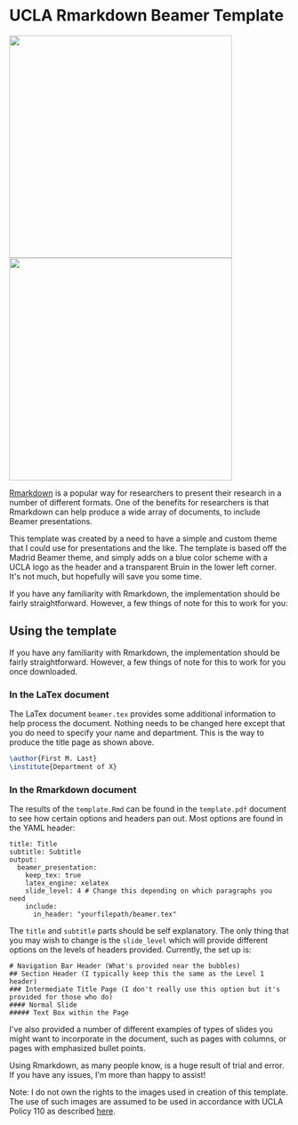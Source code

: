 # UCLA Rmarkdown Beamer Template

<p float="center">
  <img src="https://user-images.githubusercontent.com/34947559/100639492-16baa980-32ea-11eb-8144-337fbecbfefb.png" width="400" />
  <img src="https://user-images.githubusercontent.com/34947559/100639502-18846d00-32ea-11eb-8a98-fcb94deac850.png" width="400" /> 
</p>

[Rmarkdown](https://rmarkdown.rstudio.com/) is a popular way for researchers to present their research in a number of different formats. One of the benefits for researchers is that Rmarkdown can help produce a wide array of documents, to include Beamer presentations.

This template was created by a need to have a simple and custom theme that I could use for presentations and the like. The template is based off the Madrid Beamer theme, and simply adds on a blue color scheme with a UCLA logo as the header and a transparent Bruin in the lower left corner. It's not much, but hopefully will save you some time. 

If you have any familiarity with Rmarkdown, the implementation should be fairly straightforward. However, a few things of note for this to work for you:

## Using the template

If you have any familiarity with Rmarkdown, the implementation should be fairly straightforward. However, a few things of note for this to work for you once downloaded.


### In the LaTex document

The LaTex document `beamer.tex` provides some additional information to help process the document. Nothing needs to be changed here except that you do need to specify your name and department. This is the way to produce the title page as shown above.

```latex
\author{First M. Last}
\institute{Department of X}
```

### In the Rmarkdown document

The results of the `template.Rmd` can be found in the `template.pdf` document to see how certain options and headers pan out. Most options are found in the YAML header:

```
title: Title
subtitle: Subtitle
output:
  beamer_presentation:
    keep_tex: true
    latex_engine: xelatex
    slide_level: 4 # Change this depending on which paragraphs you need
    include:
      in_header: "yourfilepath/beamer.tex"
  ```

The `title` and `subtitle` parts should be self explanatory. The only thing that you may wish to change is the `slide_level` which will provide different options on the levels of headers provided. Currently, the set up is:

```
# Navigation Bar Header (What's provided near the bubbles)
## Section Header (I typically keep this the same as the Level 1 header)
### Intermediate Title Page (I don't really use this option but it's provided for those who do)
#### Normal Slide
##### Text Box within the Page
```

I've also provided a number of different examples of types of slides you might want to incorporate in the document, such as pages with columns, or pages with emphasized bullet points. 

Using Rmarkdown, as many people know, is a huge result of trial and error. If you have any issues, I'm more than happy to assist!



Note: I do not own the rights to the images used in creation of this template. The use of such images are assumed to be used in accordance with UCLA Policy 110 as described [here](https://www.adminvc.ucla.edu/marks/request/name-seal-marks/campus-unit).

